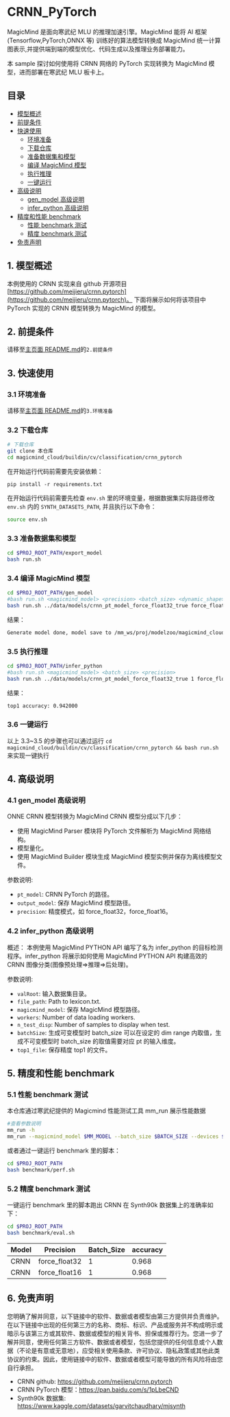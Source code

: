 # CRNN_PyTorch

MagicMind 是面向寒武纪 MLU 的推理加速引擎。MagicMind 能将 AI 框架(Tensorflow,PyTorch,ONNX 等) 训练好的算法模型转换成 MagicMind 统一计算图表示,并提供端到端的模型优化、代码生成以及推理业务部署能力。

本 sample 探讨如何使用将 CRNN 网络的 PyTorch 实现转换为 MagicMind 模型，进而部署在寒武纪 MLU 板卡上。

## 目录

- [模型概述](#1-模型概述)
- [前提条件](#2-前提条件)
- [快速使用](#3-快速使用)
  - [环境准备](#31-环境准备)
  - [下载仓库](#32-下载仓库)
  - [准备数据集和模型](#33-准备数据集和模型)
  - [编译 MagicMind 模型](#34-编译-magicmind-模型)
  - [执行推理](#35-执行推理)
  - [一键运行](#36-一键运行)
- [高级说明](#4-高级说明)
  - [gen_model 高级说明](#41-gen_model-高级说明)
  - [infer_python 高级说明](#42-infer_python-高级说明)
- [精度和性能 benchmark](#5-精度和性能-benchmark)
  - [性能 benchmark 测试](#51-性能-benchmark-测试)
  - [精度 benchmark 测试](#52-精度-benchmark-测试)
- [免责声明](#6-免责声明)

## 1. 模型概述

本例使用的 CRNN 实现来自 github 开源项目[https://github.com/meijieru/crnn.pytorch](https://github.com/meijieru/crnn.pytorch)。
下面将展示如何将该项目中 PyTorch 实现的 CRNN 模型转换为 MagicMind 的模型。

## 2. 前提条件

请移至[主页面 README.md](../../../../README.md)的`2.前提条件`

## 3. 快速使用

### 3.1 环境准备

请移至[主页面 README.md](../../../../README.md)的`3.环境准备`

### 3.2 下载仓库

```bash
# 下载仓库
git clone 本仓库
cd magicmind_cloud/buildin/cv/classification/crnn_pytorch
```

在开始运行代码前需要先安装依赖：

```baah
pip install -r requirements.txt
```

在开始运行代码前需要先检查 `env.sh` 里的环境变量，根据数据集实际路径修改 `env.sh` 内的 `SYNTH_DATASETS_PATH`, 并且执行以下命令：

```bash
source env.sh
```

### 3.3 准备数据集和模型

```bash
cd $PROJ_ROOT_PATH/export_model
bash run.sh
```

### 3.4 编译 MagicMind 模型

```bash
cd $PROJ_ROOT_PATH/gen_model
#bash run.sh <magicmind_model> <precision> <batch_size> <dynamic_shape>
bash run.sh ../data/models/crnn_pt_model_force_float32_true force_float32 1 true
```

结果：

```bash
Generate model done, model save to /mm_ws/proj/modelzoo/magicmind_cloud/buildin/cv/classification/crnn_pytorch/../../../../../magicmind_cloud/buildin/cv/classification/crnn_pytorch/data/models/crnn_pt_model_force_float32_true
```

### 3.5 执行推理

```bash
cd $PROJ_ROOT_PATH/infer_python
#bash run.sh <magicmind_model> <batch_size> <precision>
bash run.sh ../data/models/crnn_pt_model_force_float32_true 1 force_float32
```

结果：

```bash
top1 accuracy: 0.942000
```

### 3.6 一键运行

以上 3.3~3.5 的步骤也可以通过运行 `cd magicmind_cloud/buildin/cv/classification/crnn_pytorch && bash run.sh` 来实现一键执行

## 4. 高级说明

### 4.1 gen_model 高级说明

ONNE CRNN 模型转换为 MagicMind CRNN 模型分成以下几步：

- 使用 MagicMind Parser 模块将 PyTorch 文件解析为 MagicMind 网络结构。
- 模型量化。
- 使用 MagicMind Builder 模块生成 MagicMind 模型实例并保存为离线模型文件。

参数说明:

- `pt_model`: CRNN PyTorch 的路径。
- `output_model`: 保存 MagicMind 模型路径。
- `precision`: 精度模式，如 force_float32，force_float16。

### 4.2 infer_python 高级说明

概述：
本例使用 MagicMind PYTHON API 编写了名为 infer_python 的目标检测程序。infer_python 将展示如何使用 MagicMind PYTHON API 构建高效的 CRNN 图像分类(图像预处理=>推理=>后处理)。

参数说明:

- `valRoot`: 输入数据集目录。
- `file_path`: Path to lexicon.txt.
- `magicmind_model`: 保存 MagicMind 模型路径。
- `workers`: Number of data loading workers.
- `n_test_disp`: Number of samples to display when test.
- `batchSize`: 生成可变模型时 batch_size 可以在设定的 dim range 内取值，生成不可变模型时 batch_size 的取值需要对应 pt 的输入维度。
- `top1_file`: 保存精度 top1 的文件。

## 5. 精度和性能 benchmark

### 5.1 性能 benchmark 测试

本仓库通过寒武纪提供的 Magicmind 性能测试工具 mm_run 展示性能数据

```bash
#查看参数说明
mm_run -h
mm_run --magicmind_model $MM_MODEL --batch_size $BATCH_SIZE --devices $DEV_ID --threads 1 --iterations 1000
```

或者通过一键运行 benchmark 里的脚本：

```bash
cd $PROJ_ROOT_PATH
bash benchmark/perf.sh
```

### 5.2 精度 benchmark 测试

一键运行 benchmark 里的脚本跑出 CRNN 在 Synth90k 数据集上的准确率如下：

```bash
cd $PROJ_ROOT_PATH
bash benchmark/eval.sh
```

| Model | Precision    | Batch_Size | accuracy |
| ----- | ------------- | ---------- | -------- |
| CRNN  | force_float32 | 1          | 0.968 |
| CRNN  | force_float16 | 1          | 0.968 |

## 6. 免责声明

您明确了解并同意，以下链接中的软件、数据或者模型由第三方提供并负责维护。在以下链接中出现的任何第三方的名称、商标、标识、产品或服务并不构成明示或暗示与该第三方或其软件、数据或模型的相关背书、担保或推荐行为。您进一步了解并同意，使用任何第三方软件、数据或者模型，包括您提供的任何信息或个人数据（不论是有意或无意地），应受相关使用条款、许可协议、隐私政策或其他此类协议的约束。因此，使用链接中的软件、数据或者模型可能导致的所有风险将由您自行承担。

- CRNN github: https://github.com/meijieru/crnn.pytorch
- CRNN PyTorch 模型：https://pan.baidu.com/s/1pLbeCND
- Synth90k 数据集: https://www.kaggle.com/datasets/garvitchaudhary/mjsynth
